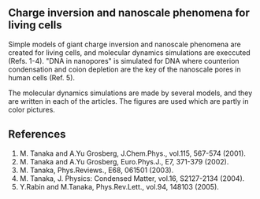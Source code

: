 ## Charge inversion and nanoscale phenomena for living cells ##

Simple models of giant charge inversion and nanoscale phenomena are created for 
living cells, and molecular dynamics simulations are execcuted (Refs. 1-4).
"DNA in nanopores" is simulated for DNA where counterion condensation and 
coion depletion are the key of the nanoscale pores in human cells (Ref. 5).

The molecular dynamics simulations are made by several models, and they are
written in each of the articles. The figures are used which are partly 
in color pictures.  


## References ##

1. M. Tanaka and A.Yu Grosberg, J.Chem.Phys., vol.115, 567-574 (2001).
2. M. Tanaka and A.Yu Grosberg, Euro.Phys.J., E7, 371-379 (2002).
3. M. Tanaka, Phys.Reviews., E68, 061501 (2003).
4. M. Tanaka, J. Physics: Condensed Matter, vol.16, S2127-2134 (2004).
5. Y.Rabin and M.Tanaka, Phys.Rev.Lett., vol.94, 148103 (2005).


